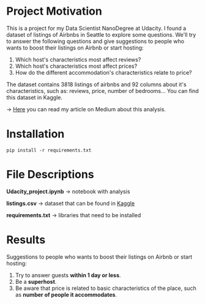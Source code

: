 # Project Motivation

This is a project for my Data Scientist NanoDegree at Udacity. I found a dataset of listings of Airbnbs in Seattle to explore some questions.  We'll try to answer the following questions and give suggestions to people who wants to boost their listings on Airbnb or start hosting:

1. Which host's characteristics most affect reviews?
2. Which host's characteristics most affect prices?
3. How do the different accommodation's characteristics relate to price?

The dataset contains 3818 listings of airbnbs and 92 columns about it's characteristics, such as: reviews, price, number of bedrooms… You can find this dataset in Kaggle. 

-> [Here](https://medium.com/@alessandraalpino/tips-that-will-make-you-boost-your-airbnb-2fd523975f16) you can read my article on Medium about this analysis. 

# Installation
```
pip install -r requirements.txt
```

# File Descriptions

**Udacity_project.ipynb** -> notebook with analysis 

**listings.csv** -> dataset that can be found in [Kaggle](https://www.kaggle.com/datasets/airbnb/seattle?resource=download&select=listings.csv)

**requirements.txt** -> libraries that need to be installed 

# Results

Suggestions to people who wants to boost their listings on Airbnb or start hosting:

1. Try to answer guests **within 1 day or less**.
2. Be a **superhost**.
3. Be aware that price is related to basic characteristics of the place, such as **number of people it accommodates**.
